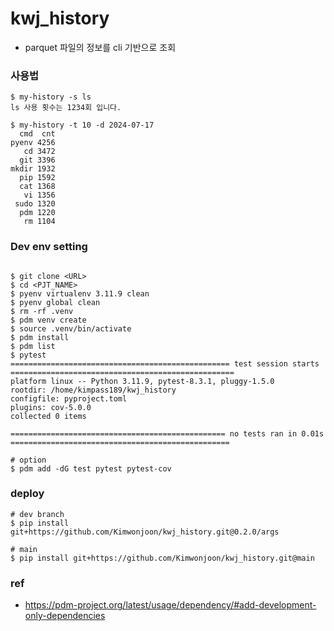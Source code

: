 # kwj_history
- parquet 파일의 정보를 cli 기반으로 조회
### 사용법

```
$ my-history -s ls
ls 사용 횟수는 1234회 입니다.

$ my-history -t 10 -d 2024-07-17
  cmd  cnt
pyenv 4256
   cd 3472
  git 3396
mkdir 1932
  pip 1592
  cat 1368
   vi 1356
 sudo 1320
  pdm 1220
   rm 1104
```

### Dev env setting
```

$ git clone <URL>
$ cd <PJT_NAME>
$ pyenv virtualenv 3.11.9 clean
$ pyenv global clean
$ rm -rf .venv
$ pdm venv create
$ source .venv/bin/activate
$ pdm install
$ pdm list
$ pytest
================================================= test session starts ==================================================
platform linux -- Python 3.11.9, pytest-8.3.1, pluggy-1.5.0
rootdir: /home/kimpass189/kwj_history
configfile: pyproject.toml
plugins: cov-5.0.0
collected 0 items

================================================ no tests ran in 0.01s =================================================

# option
$ pdm add -dG test pytest pytest-cov
```

### deploy
```
# dev branch
$ pip install git+https://github.com/Kimwonjoon/kwj_history.git@0.2.0/args

# main
$ pip install git+https://github.com/Kimwonjoon/kwj_history.git@main
```
### ref
- https://pdm-project.org/latest/usage/dependency/#add-development-only-dependencies
